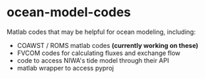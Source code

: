 # ocean-model-codes
Matlab codes that may be helpful for ocean modeling, including:
- COAWST / ROMS matlab codes **(currently working on these)**
- FVCOM codes for calculating fluxes and exchange flow
- code to access NIWA's tide model through their API
- matlab wrapper to access pyproj
